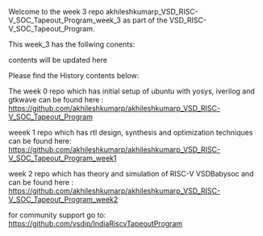 Welcome to the week 3 repo akhileshkumarp_VSD_RISC-V_SOC_Tapeout_Program_week_3 as part of the VSD_RISC-V_SOC_Tapeout_Program.

This week_3 has the follwing conents: 

contents will be updated here


Please find the History contents below:

The week 0 repo which has initial setup of ubuntu with yosys, iverilog and gtkwave can be found here : https://github.com/akhileshkumarp/akhileshkumarp_VSD_RISC-V_SOC_Tapeout_Program

weeek 1 repo which has rtl design, synthesis and optimization techniques can be found here: https://github.com/akhileshkumarp/akhileshkumarp_VSD_RISC-V_SOC_Tapeout_Program_week1

week 2 repo which has theory and simulation of RISC-V VSDBabysoc and can be found here : https://github.com/akhileshkumarp/akhileshkumarp_VSD_RISC-V_SOC_Tapeout_Program_week2

for community support go to: https://github.com/vsdip/IndiaRiscvTapeoutProgram